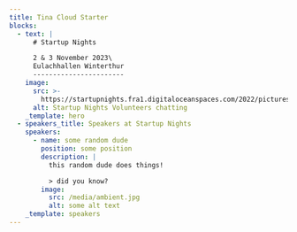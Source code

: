 ```yaml
---
title: Tina Cloud Starter
blocks:
  - text: |
      # Startup Nights

      2 & 3 November 2023\
      Eulachhallen Winterthur
      -----------------------
    image:
      src: >-
        https://startupnights.fra1.digitaloceanspaces.com/2022/pictures/stage.jpg
      alt: Startup Nights Volunteers chatting
    _template: hero
  - speakers_title: Speakers at Startup Nights
    speakers:
      - name: some random dude
        position: some position
        description: |
          this random dude does things!

          > did you know?
        image:
          src: /media/ambient.jpg
          alt: some alt text
    _template: speakers
---
```




